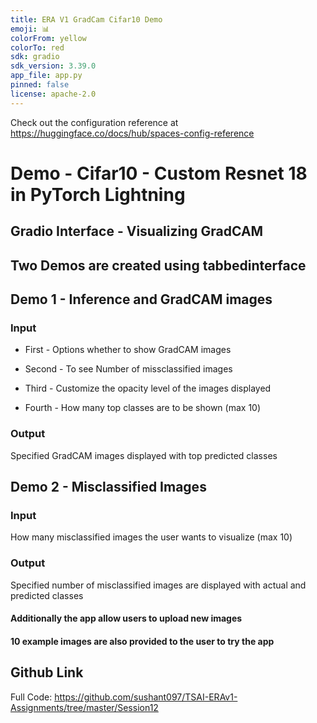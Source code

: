 ```yaml
---
title: ERA V1 GradCam Cifar10 Demo
emoji: 📊
colorFrom: yellow
colorTo: red
sdk: gradio
sdk_version: 3.39.0
app_file: app.py
pinned: false
license: apache-2.0
---
```


Check out the configuration reference at https://huggingface.co/docs/hub/spaces-config-reference


# Demo - Cifar10 - Custom Resnet 18 in PyTorch Lightning
## Gradio Interface - Visualizing GradCAM 

## Two Demos are created using tabbedinterface

## Demo 1 - Inference and GradCAM images


### Input

* First - Options whether to show GradCAM images

* Second - To see Number of missclassified images 

* Third - Customize the opacity level of the images displayed

* Fourth - How many top classes are to be shown (max 10)

### Output

Specified GradCAM images displayed with top predicted classes 

## Demo 2 - Misclassified Images

### Input

How many misclassified images the user wants to visualize (max 10)


### Output

Specified number of misclassified images are displayed with actual and predicted classes

#### Additionally the app allow users to upload new images
#### 10 example images are also provided to the user to try the app

## Github Link
Full Code: https://github.com/sushant097/TSAI-ERAv1-Assignments/tree/master/Session12
